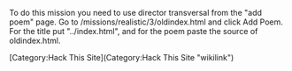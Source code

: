 To do this mission you need to use director transversal from the "add
poem" page. Go to /missions/realistic/3/oldindex.html and click Add
Poem. For the title put "../index.html", and for the poem paste the
source of oldindex.html.

[Category:Hack This Site](Category:Hack This Site "wikilink")
